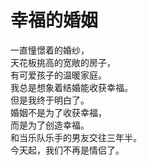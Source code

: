 # 幸福的婚姻

一直憧憬着的婚纱，
\
天花板挑高的宽敞的房子，
\
有可爱孩子的温暖家庭。
\
我总是想象着结婚能收获幸福。
\
但是我终于明白了。
\
婚姻不是为了收获幸福，
\
而是为了创造幸福。
\
和当乐队乐手的男友交往三年半。
\
今天起，我们不再是情侣了。











